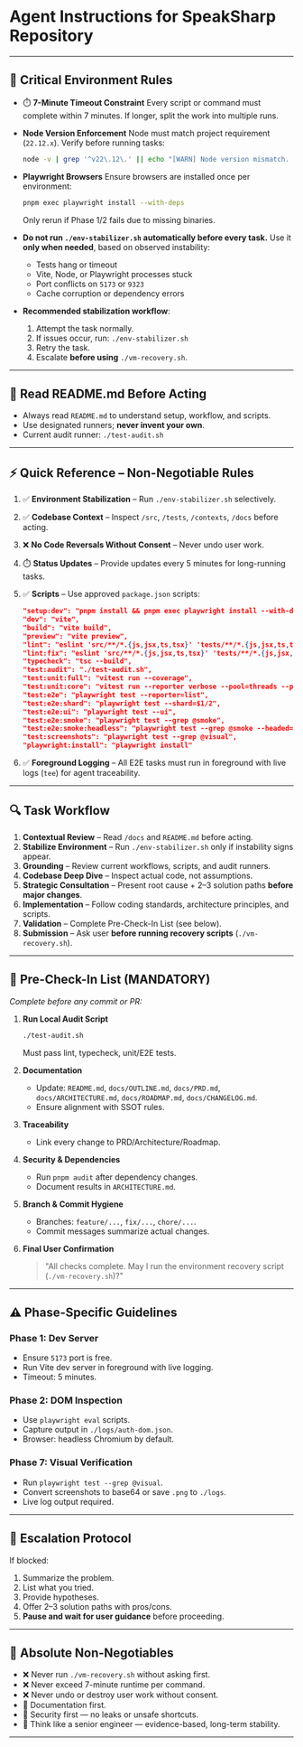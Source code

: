 # Agent Instructions for SpeakSharp Repository

---

## 🚨 Critical Environment Rules

* ⏱️ **7-Minute Timeout Constraint**
  Every script or command must complete within 7 minutes. If longer, split the work into multiple runs.

* **Node Version Enforcement**
  Node must match project requirement (`22.12.x`). Verify before running tasks:

  ```bash
  node -v | grep '^v22\.12\.' || echo "[WARN] Node version mismatch. Consider switching with nvm."
  ```

* **Playwright Browsers**
  Ensure browsers are installed once per environment:

  ```bash
  pnpm exec playwright install --with-deps
  ```

  Only rerun if Phase 1/2 fails due to missing binaries.

* **Do not run `./env-stabilizer.sh` automatically before every task.**
  Use it **only when needed**, based on observed instability:

  * Tests hang or timeout
  * Vite, Node, or Playwright processes stuck
  * Port conflicts on `5173` or `9323`
  * Cache corruption or dependency errors

* **Recommended stabilization workflow**:

  1. Attempt the task normally.
  2. If issues occur, run: `./env-stabilizer.sh`
  3. Retry the task.
  4. Escalate **before using** `./vm-recovery.sh`.

---

## 📖 Read README.md Before Acting

* Always read `README.md` to understand setup, workflow, and scripts.
* Use designated runners; **never invent your own**.
* Current audit runner: `./test-audit.sh`

---

## ⚡ Quick Reference – Non-Negotiable Rules

1. ✅ **Environment Stabilization** – Run `./env-stabilizer.sh` selectively.
2. ✅ **Codebase Context** – Inspect `/src`, `/tests`, `/contexts`, `/docs` before acting.
3. ❌ **No Code Reversals Without Consent** – Never undo user work.
4. ⏱️ **Status Updates** – Provide updates every 5 minutes for long-running tasks.
5. ✅ **Scripts** – Use approved `package.json` scripts:

   ```json
   "setup:dev": "pnpm install && pnpm exec playwright install --with-deps",
   "dev": "vite",
   "build": "vite build",
   "preview": "vite preview",
   "lint": "eslint 'src/**/*.{js,jsx,ts,tsx}' 'tests/**/*.{js,jsx,ts,tsx}' --report-unused-disable-directives --max-warnings 0",
   "lint:fix": "eslint 'src/**/*.{js,jsx,ts,tsx}' 'tests/**/*.{js,jsx,ts,tsx}' --fix",
   "typecheck": "tsc --build",
   "test:audit": "./test-audit.sh",
   "test:unit:full": "vitest run --coverage",
   "test:unit:core": "vitest run --reporter verbose --pool=threads --poolOptions.threads=2",
   "test:e2e": "playwright test --reporter=list",
   "test:e2e:shard": "playwright test --shard=$1/2",
   "test:e2e:ui": "playwright test --ui",
   "test:e2e:smoke": "playwright test --grep @smoke",
   "test:e2e:smoke:headless": "playwright test --grep @smoke --headed=false",
   "test:screenshots": "playwright test --grep @visual",
   "playwright:install": "playwright install"
   ```
6. ✅ **Foreground Logging** – All E2E tasks must run in foreground with live logs (`tee`) for agent traceability.

---

## 🔍 Task Workflow

1. **Contextual Review** – Read `/docs` and `README.md` before acting.
2. **Stabilize Environment** – Run `./env-stabilizer.sh` only if instability signs appear.
3. **Grounding** – Review current workflows, scripts, and audit runners.
4. **Codebase Deep Dive** – Inspect actual code, not assumptions.
5. **Strategic Consultation** – Present root cause + 2–3 solution paths **before major changes**.
6. **Implementation** – Follow coding standards, architecture principles, and scripts.
7. **Validation** – Complete Pre-Check-In List (see below).
8. **Submission** – Ask user **before running recovery scripts** (`./vm-recovery.sh`).

---

## 🚦 Pre-Check-In List (MANDATORY)

*Complete before any commit or PR:*

1. **Run Local Audit Script**

   ```bash
   ./test-audit.sh
   ```

   Must pass lint, typecheck, unit/E2E tests.

2. **Documentation**

   * Update: `README.md`, `docs/OUTLINE.md`, `docs/PRD.md`, `docs/ARCHITECTURE.md`, `docs/ROADMAP.md`, `docs/CHANGELOG.md`.
   * Ensure alignment with SSOT rules.

3. **Traceability**

   * Link every change to PRD/Architecture/Roadmap.

4. **Security & Dependencies**

   * Run `pnpm audit` after dependency changes.
   * Document results in `ARCHITECTURE.md`.

5. **Branch & Commit Hygiene**

   * Branches: `feature/...`, `fix/...`, `chore/...`.
   * Commit messages summarize actual changes.

6. **Final User Confirmation**

   > "All checks complete. May I run the environment recovery script (`./vm-recovery.sh`)?"

---

## ⚠️ Phase-Specific Guidelines

### Phase 1: Dev Server

* Ensure `5173` port is free.
* Run Vite dev server in foreground with live logging.
* Timeout: 5 minutes.

### Phase 2: DOM Inspection

* Use `playwright eval` scripts.
* Capture output in `./logs/auth-dom.json`.
* Browser: headless Chromium by default.

### Phase 7: Visual Verification

* Run `playwright test --grep @visual`.
* Convert screenshots to base64 or save `.png` to `./logs`.
* Live log output required.

---

## 📢 Escalation Protocol

If blocked:

1. Summarize the problem.
2. List what you tried.
3. Provide hypotheses.
4. Offer 2–3 solution paths with pros/cons.
5. **Pause and wait for user guidance** before proceeding.

---

## 🔐 Absolute Non-Negotiables

* ❌ Never run `./vm-recovery.sh` without asking first.
* ❌ Never exceed 7-minute runtime per command.
* ❌ Never undo or destroy user work without consent.
* 📄 Documentation first.
* 🔐 Security first — no leaks or unsafe shortcuts.
* 🧠 Think like a senior engineer — evidence-based, long-term stability.

---
